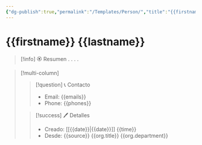 ```yaml
---
{"dg-publish":true,"permalink":"/Templates/Person/","title":"{{firstname}} {{lastname}}","tags":["NoteType/Person"],"created":"2023-03-23T22:00:18.836-05:00","updated":"2023-09-09T18:11:44.869-05:00"}
---
```


# {{firstname}} {{lastname}}

> [!info] 🏵️ Resumen
> .
> .
> .
> .

> [!multi-column]
> 
> > [!question] 📞 Contacto
> > - Email: {{emails}} 
> > - Phone: {{phones}} 
> 
> > [!success] 🖊️ Detalles
> > - Creado: [[{{date}}\|{{date}}]] {{time}}
> > - Desde: {{source}} {{org.title}} {{org.department}}